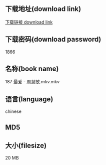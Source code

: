 ## 下载地址(download link)
[下载链接 download link](https://tutu365.netlify.app/?s=187+%E6%9C%80%E7%88%B1+-+%E5%91%A8%E6%85%A7%E6%95%8F.mkv)

## 下载密码(download password)
1866

## 名称(book name)
187 最爱 - 周慧敏.mkv.mkv

## 语言(language)
chinese

## MD5


## 大小(filesize)
20 MB
